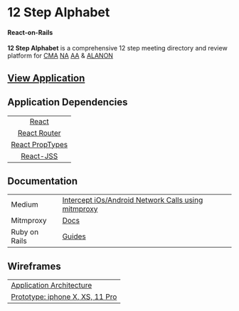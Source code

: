 # 12 Step Alphabet
#### React-on-Rails

**12 Step Alphabet** is a comprehensive 12 step meeting directory and review platform for [CMA](https://www.crystalmeth.org/) [NA](https://www.na.org/?ID=aboutus) [AA](https://www.aa.org/pages/en_US/what-is-aa) & [ALANON](https://al-anon.org/) 

## [View Application](https://twelve-step-alphabet.netlify.app/)

## Application Dependencies             
|     |                
| :--------------: | 
|[React](https://create-react-app.dev/)|  
|[React Router](https://www.npmjs.com/package/react-router)|  
| [React PropTypes](https://www.npmjs.com/package/prop-types) |  
|     [React-JSS](https://www.npmjs.com/package/react-jss)      |  
 

## Documentation
| ||
| ------------ |-------|
| Medium |[Intercept iOs/Android Network Calls using mitmproxy](https://medium.com/testvagrant/intercept-ios-android-network-calls-using-mitmproxy-4d3c94831f62) | 
|Mitmproxy | [Docs](https://docs.mitmproxy.org/stable/) |
| Ruby on Rails |[Guides](https://guides.rubyonrails.org/) |

## Wireframes

| |
| ------------ |
|[Application Architecture](https://xd.adobe.com/view/4ca673fb-51dd-4ca0-a3c6-1a295c9854fd-19f5/)|
|[Prototype: iphone X, XS, 11 Pro](https://xd.adobe.com/view/21403106-c549-4c49-a64f-509952a11ae4-7413/)|

